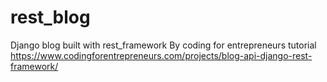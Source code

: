 # rest_blog
Django blog built with rest_framework
By coding for entrepreneurs tutorial https://www.codingforentrepreneurs.com/projects/blog-api-django-rest-framework/
